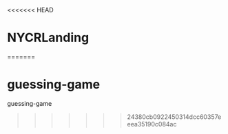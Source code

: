 <<<<<<< HEAD
# NYCRLanding
=======
# guessing-game
guessing-game
>>>>>>> 24380cb0922450314dcc60357eeea35190c084ac
